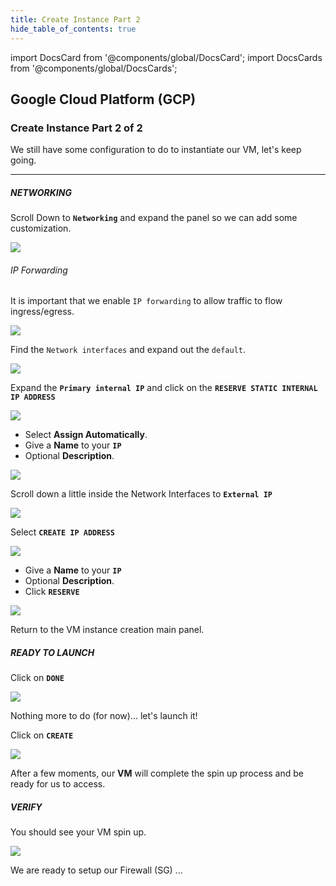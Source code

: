 ```yaml
---
title: Create Instance Part 2
hide_table_of_contents: true
---
```


import DocsCard from '@components/global/DocsCard';
import DocsCards from '@components/global/DocsCards';

<head>
  <title>GCP Create Instance Part 2</title>
  <meta
    name="description"
    content="Create an instance on Google Cloud Platform (GCP). 2 of 2"
  />
  <style>{`
    :root {
      --doc-item-container-width: 60rem;
    }
  `}
  </style>
</head>

## Google Cloud Platform (GCP) 
### Create Instance Part 2 of 2


We still have some configuration to do to instantiate our VM, let's keep going.

---

##### NETWORKING 

Scroll Down to **`Networking`** and expand the panel so we can add some customization.

![](/img/validator_nodes/node-gcp-instance9.png)

###### IP Forwarding 
It is important that we enable `IP forwarding` to allow traffic to flow ingress/egress.

![](/img/validator_nodes/node-gcp-instance10.png)

Find the `Network interfaces` and expand out the `default`.

![](/img/validator_nodes/node-gcp-instance11.png)

Expand the **`Primary internal IP`** and click on the **`RESERVE STATIC INTERNAL IP ADDRESS`**

![](/img/validator_nodes/node-gcp-instance12.png)

- Select **Assign Automatically**.
- Give a **Name** to your **`IP`**
- Optional **Description**.

![](/img/validator_nodes/node-gcp-instance13.png)

Scroll down a little inside the Network Interfaces to **`External IP`**

![](/img/validator_nodes/node-gcp-instance14.png)

Select **`CREATE IP ADDRESS`**

![](/img/validator_nodes/node-gcp-instance15.png)


- Give a **Name** to your **`IP`**
- Optional **Description**.
- Click **`RESERVE`**

![](/img/validator_nodes/node-gcp-instance16.png)

Return to the VM instance creation main panel.

##### READY TO LAUNCH 

Click on **`DONE`**

![](/img/validator_nodes/node-gcp-instance17.png)

Nothing more to do (for now)... let's launch it!

Click on **`CREATE`**

![](/img/validator_nodes/node-gcp-instance18.png)

After a few moments, our **VM** will complete the spin up process and be ready for us to access.

##### VERIFY
You should see your VM spin up.

![](/img/validator_nodes/node-gcp-instance19.png)

We are ready to setup our Firewall (SG) ...
